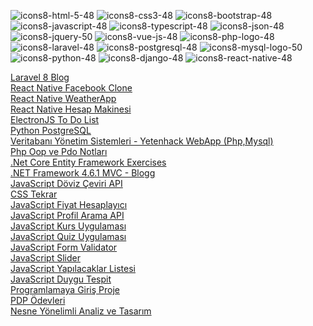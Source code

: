 ![icons8-html-5-48](https://user-images.githubusercontent.com/57464067/97813967-6fbb0180-1c9a-11eb-98be-902f22aad835.png)
![icons8-css3-48](https://user-images.githubusercontent.com/57464067/97813978-7184c500-1c9a-11eb-979f-6c9b4c121fdf.png)
![icons8-bootstrap-48](https://user-images.githubusercontent.com/57464067/97814070-7e091d80-1c9a-11eb-9b5d-4f0dfb9dfb08.png)
![icons8-javascript-48](https://user-images.githubusercontent.com/57464067/97814137-86615880-1c9a-11eb-8ccf-5c1e291788ae.png)
![icons8-typescript-48](https://user-images.githubusercontent.com/57464067/97814175-8bbea300-1c9a-11eb-990b-8b8569f684f3.png)
![icons8-json-48](https://user-images.githubusercontent.com/57464067/97814349-a2fd9080-1c9a-11eb-9d46-5534677d3bc3.png)
![icons8-jquery-50](https://user-images.githubusercontent.com/57464067/97814254-96793800-1c9a-11eb-9599-8917e474c2ef.png)
![icons8-vue-js-48](https://user-images.githubusercontent.com/57464067/97814293-9bd68280-1c9a-11eb-9b18-e93ba2ad87c9.png)
![icons8-php-logo-48](https://user-images.githubusercontent.com/57464067/97814432-b0b31600-1c9a-11eb-955d-95d45aecd757.png)
![icons8-laravel-48](https://user-images.githubusercontent.com/57464067/97814440-b1e44300-1c9a-11eb-80f4-2f0a304fdb5a.png)
![icons8-postgresql-48](https://user-images.githubusercontent.com/57464067/97814449-b3157000-1c9a-11eb-8e1e-8c0ae797798c.png)
![icons8-mysql-logo-50](https://user-images.githubusercontent.com/57464067/97814460-b4469d00-1c9a-11eb-889e-5df2abcb80d8.png)
![icons8-python-48](https://user-images.githubusercontent.com/57464067/97814472-b6a8f700-1c9a-11eb-94c5-19b90e22daaf.png)
![icons8-django-48](https://user-images.githubusercontent.com/57464067/97814481-b7418d80-1c9a-11eb-9845-2b7bfaba1929.png)
![icons8-react-native-48](https://user-images.githubusercontent.com/57464067/97814812-f53eb180-1c9a-11eb-800c-4878d9d6a56a.png)


[Laravel 8 Blog](https://github.com/yenilikci/Laravel8-Blog) <br>
[React Native Facebook Clone](https://github.com/yenilikci/ReactNative-Facebook-Clone) <br>
[React Native WeatherApp](https://github.com/yenilikci/ReactNative-WeatherApp) <br>
[React Native Hesap Makinesi](https://github.com/yenilikci/ReactNative-Hesap-Makinesi) <br>
[ElectronJS To Do List](https://github.com/yenilikci/ElectronJs-ToDo-List) <br>
[Python PostgreSQL](https://github.com/yenilikci/Python-PostgreSQL) <br>
[Veritabanı Yönetim Sistemleri - Yetenhack WebApp (Php,Mysql)](https://github.com/yenilikci/VeritabaniYonetimSistemleriDersi) <br>
[Php Oop ve Pdo Notları](https://github.com/yenilikci/php) <br>
[.Net Core Entity Framework Exercises](https://github.com/yenilikci/.Net-Core-Entity-Framework-Exercises) <br>
[.NET Framework 4.6.1 MVC - Blogg](https://github.com/yenilikci/Blogg) <br>
[JavaScript Döviz Çeviri API](https://github.com/yenilikci/JavaScript-Doviz-Ceviri-API) <br>
[CSS Tekrar](https://github.com/yenilikci/csstekrar) <br>
[JavaScript Fiyat Hesaplayıcı](https://github.com/yenilikci/JavaScript-Fiyat-Hesaplayici) <br>
[JavaScript Profil Arama API](https://github.com/yenilikci/JavaScript-Profil-Arama-API) <br>
[JavaScript Kurs Uygulaması](https://github.com/yenilikci/JavaScript-Kurs-Uygulamasi) <br>
[JavaScript Quiz Uygulaması](https://github.com/yenilikci/JavaScript-Quiz-Uygulamasi) <br>
[JavaScript Form Validator](https://github.com/yenilikci/JavaScript-Form-Validator) <br>
[JavaScript Slider](https://github.com/yenilikci/JavaScript-Slider) <br>
[JavaScript Yapılacaklar Listesi](https://github.com/yenilikci/JavaScript-Yapilacaklar-Listesi) <br>
[JavaScript Duygu Tespit](https://github.com/yenilikci/JavaScript-AI-Duygu-Tespit) <br>
[Programlamaya Giriş Proje](https://github.com/yenilikci/Programlamaya-Giris-Proje-Odevi) <br>
[PDP Ödevleri](https://github.com/yenilikci/pdp) <br>
[Nesne Yönelimli Analiz ve Tasarım](https://github.com/yenilikci/NesneYonelimliAnalizVeTasarimDersi) <br>
